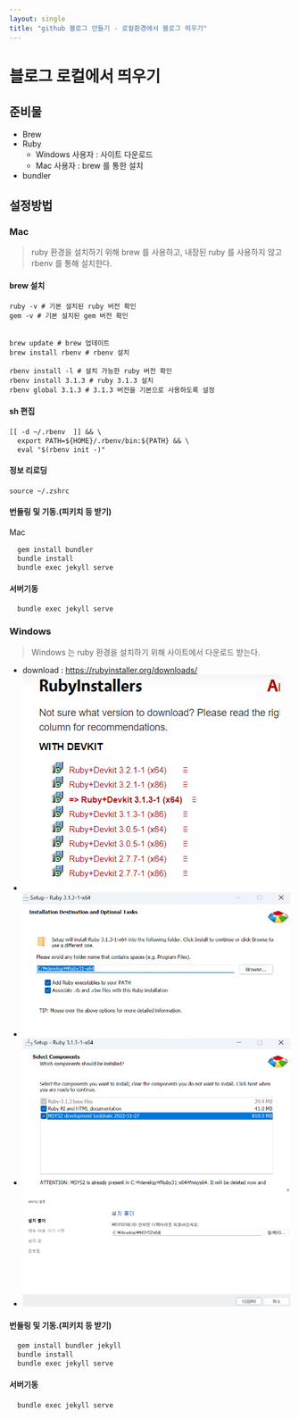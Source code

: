 ```yaml
---
layout: single
title: "github 블로그 만들기 - 로컬환경에서 블로그 띄우기"
---
```


# 블로그 로컬에서 띄우기
## 준비물
- Brew
- Ruby 
  - Windows 사용자 : 사이트 다운로드
  - Mac 사용자 : brew 를 통한 설치
- bundler

## 설정방법

### Mac
> ruby 환경을 설치하기 위해 brew 를 사용하고, 내장된 ruby 를 사용하지 않고 rbenv 를 통해 설치한다.

#### brew 설치

```
ruby -v # 기본 설치된 ruby 버전 확인
gem -v # 기본 설치된 gem 버전 확인


brew update # brew 업데이트
brew install rbenv # rbenv 설치

rbenv install -l # 설치 가능한 ruby 버전 확인
rbenv install 3.1.3 # ruby 3.1.3 설치
rbenv global 3.1.3 # 3.1.3 버전을 기본으로 사용하도록 설정
```

#### sh 편집
``` shell
[[ -d ~/.rbenv  ]] && \
  export PATH=${HOME}/.rbenv/bin:${PATH} && \
  eval "$(rbenv init -)"
```

#### 정보 리로딩
``` 
source ~/.zshrc
```

#### 번들링 및 기동.(피키치 등 받기)
Mac
```
  gem install bundler
  bundle install
  bundle exec jekyll serve
```

#### 서버기동

```
  bundle exec jekyll serve
```

### Windows
> 
> Windows 는 ruby 환경을 설치하기 위해 사이트에서 다운로드 받는다.
>

- download : https://rubyinstaller.org/downloads/
- ![](/assets/images/2023-02-25-14-25-16.png)
- ![](/assets/images/2023-02-25-14-26-40.png)
- ![](/assets/images/2023-02-25-15-42-31.png)
- ![](/assets/images/2023-02-25-14-33-52.png)


#### 번들링 및 기동.(피키치 등 받기)

```
  gem install bundler jekyll
  bundle install
  bundle exec jekyll serve
```


#### 서버기동

```
  bundle exec jekyll serve
```